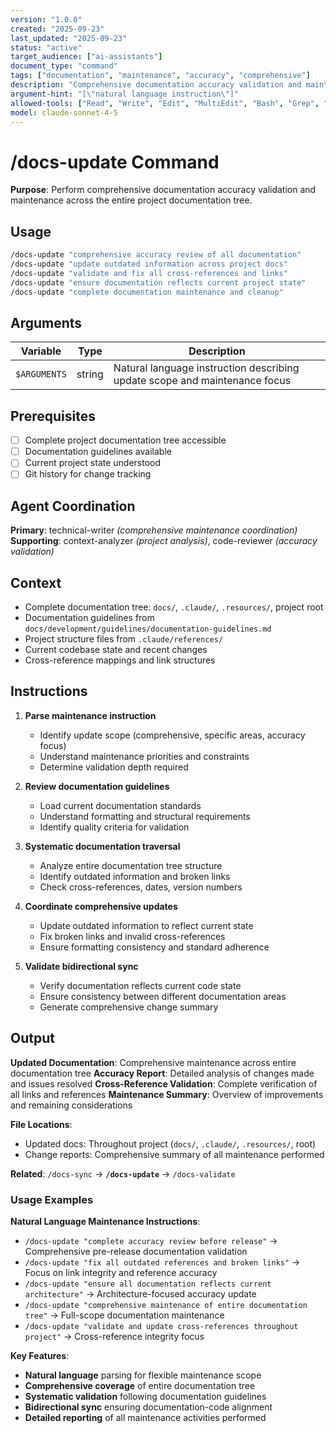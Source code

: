 ```yaml
---
version: "1.0.0"
created: "2025-09-23"
last_updated: "2025-09-23"
status: "active"
target_audience: ["ai-assistants"]
document_type: "command"
tags: ["documentation", "maintenance", "accuracy", "comprehensive"]
description: "Comprehensive documentation accuracy validation and maintenance across entire project"
argument-hint: "[\"natural language instruction\"]"
allowed-tools: ["Read", "Write", "Edit", "MultiEdit", "Bash", "Grep", "Glob", "TodoWrite", "Task"]
model: claude-sonnet-4-5
---
```


# /docs-update Command

**Purpose**: Perform comprehensive documentation accuracy validation and maintenance across the entire project documentation tree.

## Usage

```bash
/docs-update "comprehensive accuracy review of all documentation"
/docs-update "update outdated information across project docs"
/docs-update "validate and fix all cross-references and links"
/docs-update "ensure documentation reflects current project state"
/docs-update "complete documentation maintenance and cleanup"
```

## Arguments

| Variable | Type | Description |
|----------|------|-------------|
| `$ARGUMENTS` | string | Natural language instruction describing update scope and maintenance focus |

## Prerequisites

- [ ] Complete project documentation tree accessible
- [ ] Documentation guidelines available
- [ ] Current project state understood
- [ ] Git history for change tracking

## Agent Coordination

**Primary**: technical-writer _(comprehensive maintenance coordination)_
**Supporting**: context-analyzer _(project analysis)_, code-reviewer _(accuracy validation)_

## Context

- Complete documentation tree: `docs/`, `.claude/`, `.resources/`, project root
- Documentation guidelines from `docs/development/guidelines/documentation-guidelines.md`
- Project structure files from `.claude/references/`
- Current codebase state and recent changes
- Cross-reference mappings and link structures

## Instructions

1. **Parse maintenance instruction**
   - Identify update scope (comprehensive, specific areas, accuracy focus)
   - Understand maintenance priorities and constraints
   - Determine validation depth required

2. **Review documentation guidelines**
   - Load current documentation standards
   - Understand formatting and structural requirements
   - Identify quality criteria for validation

3. **Systematic documentation traversal**
   - Analyze entire documentation tree structure
   - Identify outdated information and broken links
   - Check cross-references, dates, version numbers

4. **Coordinate comprehensive updates**
   - Update outdated information to reflect current state
   - Fix broken links and invalid cross-references
   - Ensure formatting consistency and standard adherence

5. **Validate bidirectional sync**
   - Verify documentation reflects current code state
   - Ensure consistency between different documentation areas
   - Generate comprehensive change summary

## Output

**Updated Documentation**: Comprehensive maintenance across entire documentation tree
**Accuracy Report**: Detailed analysis of changes made and issues resolved
**Cross-Reference Validation**: Complete verification of all links and references
**Maintenance Summary**: Overview of improvements and remaining considerations

**File Locations**:
- Updated docs: Throughout project (`docs/`, `.claude/`, `.resources/`, root)
- Change reports: Comprehensive summary of all maintenance performed

**Related**: `/docs-sync` → **`/docs-update`** → `/docs-validate`

### Usage Examples

**Natural Language Maintenance Instructions**:
- `/docs-update "complete accuracy review before release"` → Comprehensive pre-release documentation validation
- `/docs-update "fix all outdated references and broken links"` → Focus on link integrity and reference accuracy
- `/docs-update "ensure all documentation reflects current architecture"` → Architecture-focused accuracy update
- `/docs-update "comprehensive maintenance of entire documentation tree"` → Full-scope documentation maintenance
- `/docs-update "validate and update cross-references throughout project"` → Cross-reference integrity focus

**Key Features**:
- **Natural language** parsing for flexible maintenance scope
- **Comprehensive coverage** of entire documentation tree
- **Systematic validation** following documentation guidelines
- **Bidirectional sync** ensuring documentation-code alignment
- **Detailed reporting** of all maintenance activities performed